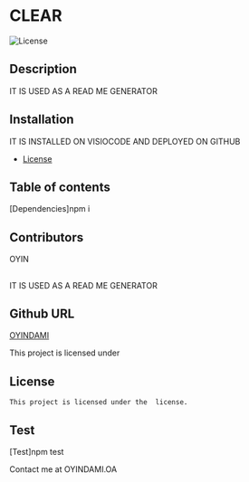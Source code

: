 # CLEAR
  ![License](https://img.shields.io/badge/License--yellowgreen.svg)

  ## Description 
  IT IS USED AS A READ ME GENERATOR

  ## Installation
  IT IS INSTALLED ON VISIOCODE AND DEPLOYED ON GITHUB
  
 * [License](#license) 


  ## Table of contents

  [Dependencies]npm i

  ## Contributors
  OYIN

  ## 
  IT IS USED AS A READ ME GENERATOR

  ## Github URL 
 [OYINDAMI](https://github.com/undefined/)


 This project is licensed under 

 ## License
    This project is licensed under the  license.



   ## Test
  [Test]npm test
  
   Contact me at OYINDAMI.OA

